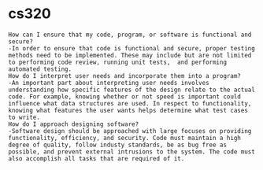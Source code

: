 # cs320

    How can I ensure that my code, program, or software is functional and secure?
    -In order to ensure that code is functional and secure, proper testing methods need to be implemented. These may include but are not limited to performing code review, running unit tests,  and performing automated testing. 
    How do I interpret user needs and incorporate them into a program?
    -An important part about interpreting user needs involves understanding how specific features of the design relate to the actual code. For example, knowing whether or not speed is important could influence what data structures are used. In respect to functionality, knowing what features the user wants helps determine what test cases to write.
    How do I approach designing software?
    -Software design should be approached with large focuses on providing functionality, efficiency, and security. Code must maintain a high degree of quality, follow industy standards, be as bug free as possible, and prevent external intrusions to the system. The code must also accomplish all tasks that are required of it. 
